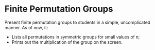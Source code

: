 # Finite Permutation Groups

Present finite permutation groups to students in a simple, uncomplicated
manner. As of now, it:

- Lists all permutations in symmetric groups for small values of n;
- Prints out the multiplication of the group on the screen.
